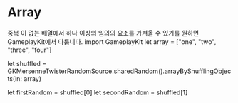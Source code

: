 # Array

중복 이 없는 배열에서 하나 이상의 임의의 요소를 가져올 수 있기를 원하면 GameplayKit에서 다룹니다.
import GameplayKit
let array = ["one", "two", "three", "four"]

let shuffled = GKMersenneTwisterRandomSource.sharedRandom().arrayByShufflingObjects(in: array)

let firstRandom = shuffled[0]
let secondRandom = shuffled[1]

